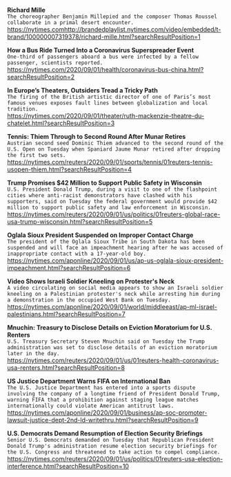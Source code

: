 **Richard Mille**\
`The choreographer Benjamin Millepied and the composer Thomas Roussel collaborate in a primal desert encounter.`\
https://nytimes.comhttp://brandedplaylist.nytimes.com/video/embedded/t-brand/100000007319378/richard-mille.html?searchResultPosition=1

**How a Bus Ride Turned Into a Coronavirus Superspreader Event**\
`One-third of passengers aboard a bus were infected by a fellow passenger, scientists reported.`\
https://nytimes.com/2020/09/01/health/coronavirus-bus-china.html?searchResultPosition=2

**In Europe’s Theaters, Outsiders Tread a Tricky Path**\
`The firing of the British artistic director of one of Paris’s most famous venues exposes fault lines between globalization and local tradition.`\
https://nytimes.com/2020/09/01/theater/ruth-mackenzie-theatre-du-chatelet.html?searchResultPosition=3

**Tennis: Thiem Through to Second Round After Munar Retires**\
`Austrian second seed Dominic Thiem advanced to the second round of the U.S. Open on Tuesday when Spaniard Jaume Munar retired after dropping the first two sets.`\
https://nytimes.com/reuters/2020/09/01/sports/tennis/01reuters-tennis-usopen-thiem.html?searchResultPosition=4

**Trump Promises $42 Million to Support Public Safety in Wisconsin**\
`U.S. President Donald Trump, during a visit to one of the flashpoint cities where anti-racist demonstrators have clashed with his supporters, said on Tuesday the federal government would provide $42 million to support public safety and law enforcement in Wisconsin.`\
https://nytimes.com/reuters/2020/09/01/us/politics/01reuters-global-race-usa-trump-wisconsin.html?searchResultPosition=5

**Oglala Sioux President Suspended on Improper Contact Charge**\
`The president of the Oglala Sioux Tribe in South Dakota has been suspended and will face an impeachment hearing after he was accused of inappropriate contact with a 17-year-old boy.`\
https://nytimes.com/aponline/2020/09/01/us/ap-us-oglala-sioux-president-impeachment.html?searchResultPosition=6

**Video Shows Israeli Soldier Kneeling on Protester's Neck**\
`A video circulating on social media appears to show an Israeli soldier kneeling on a Palestinian protester's neck while arresting him during a demonstration in the occupied West Bank on Tuesday.`\
https://nytimes.com/aponline/2020/09/01/world/middleeast/ap-ml-israel-palestinians.html?searchResultPosition=7

**Mnuchin: Treasury to Disclose Details on Eviction Moratorium for U.S. Renters**\
`U.S. Treasury Secretary Steven Mnuchin said on Tuesday the Trump administration was set to disclose details of an eviction moratorium later in the day.`\
https://nytimes.com/reuters/2020/09/01/us/01reuters-health-coronavirus-usa-renters.html?searchResultPosition=8

**US Justice Department Warns FIFA on International Ban**\
`The U.S. Justice Department has entered into a sports dispute involving the company of a longtime friend of President Donald Trump, warning FIFA that a prohibition against staging league matches internationally could violate American antitrust laws.`\
https://nytimes.com/aponline/2020/09/01/business/ap-soc-promoter-lawsuit-justice-dept-2nd-ld-writethru.html?searchResultPosition=9

**U.S. Democrats Demand Resumption of Election Security Briefings**\
`Senior U.S. Democrats demanded on Tuesday that Republican President Donald Trump's administration resume election security briefings for the U.S. Congress and threatened to take action to compel compliance.`\
https://nytimes.com/reuters/2020/09/01/us/politics/01reuters-usa-election-interference.html?searchResultPosition=10

